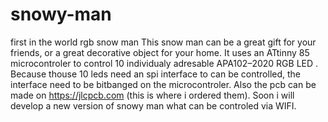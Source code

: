 # snowy-man
first in the world rgb snow man
This snow man can be a great gift for your friends, or a great decorative object for your home.
It uses an ATtinny 85 microcontroler to control 10 individualy adresable APA102–2020 RGB LED . Because thouse 10 leds need an spi interface to can be controlled, the interface need to be bitbanged on the microcontroler.
Also the pcb can be made on https://jlcpcb.com (this is where i ordered them).
Soon i will develop a new version of snowy man what can be controled via WIFI.

